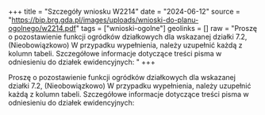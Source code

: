 +++
title = "Szczegóły wniosku W2214"
date = "2024-06-12"
source = "https://bip.brg.gda.pl/images/uploads/wnioski-do-planu-ogolnego/w2214.pdf"
tags = ["wnioski-ogolne"]
geolinks = []
raw = "Proszę o pozostawienie funkcji ogródków działkowych dla wskazanej działki 7.2, (Nieobowiązkowo) W przypadku wypełnienia, należy uzupełnić każdą z kolumn tabeli. Szczegółowe informacje dotyczące treści pisma w odniesieniu do działek ewidencyjnych: "
+++

Proszę o pozostawienie funkcji ogródków działkowych dla wskazanej działki
7.2, (Nieobowiązkowo) W przypadku wypełnienia, należy uzupełnić każdą z kolumn tabeli.
Szczegółowe informacje dotyczące treści pisma w odniesieniu do działek ewidencyjnych:



